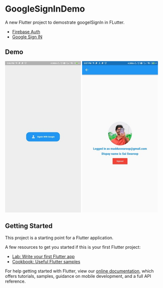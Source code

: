 # GoogleSignInDemo

A new Flutter project to demostrate googelSignIn in FLutter.


- [Firebase Auth](https://pub.dev/packages/firebase_auth)
- [Google Sign IN](https://pub.dev/packages/google_sign_in)

## Demo
  <p align="center">
    <img src="images/signin.jpeg" height="500" width="250"/>
    <img src="images/home.jpeg" height="500" width="250"/>
  </p>


## Getting Started

This project is a starting point for a Flutter application.

A few resources to get you started if this is your first Flutter project:

- [Lab: Write your first Flutter app](https://flutter.dev/docs/get-started/codelab)
- [Cookbook: Useful Flutter samples](https://flutter.dev/docs/cookbook)

For help getting started with Flutter, view our
[online documentation](https://flutter.dev/docs), which offers tutorials,
samples, guidance on mobile development, and a full API reference.
